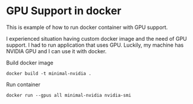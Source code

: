 # GPU Support in docker
This is example of how to run docker container with GPU support.

I experienced situation having custom docker image and the need of GPU support. I had to run application that uses GPU.
Luckily, my machine has NVIDIA GPU and I can use it with docker.

Build docker image
```
docker build -t minimal-nvidia .
```

Run container
```
docker run --gpus all minimal-nvidia nvidia-smi
```


